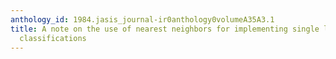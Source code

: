 ```yaml
---
anthology_id: 1984.jasis_journal-ir0anthology0volumeA35A3.1
title: A note on the use of nearest neighbors for implementing single linkage document
  classifications
---
```

